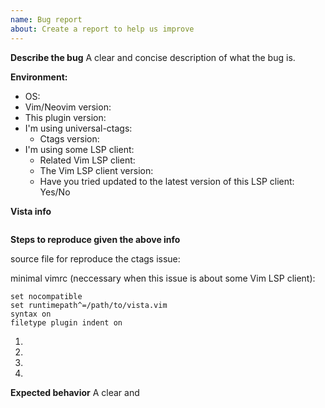 ```yaml
---
name: Bug report
about: Create a report to help us improve
---
```


<!--
    Hello, thanks for reporting a bug.

    Please understand, that without clear explanations and useful info
    the issue may be closed as unreproducible.

    Thanks.
-->

**Describe the bug**
A clear and concise description of what the bug is.

**Environment:**
- OS: <!-- e.g. macOS, Ubuntu 18.04, Windows 10 -->
- Vim/Neovim version: <!-- first two lines of `:version` command output -->
- This plugin version: <!-- output of `git rev-parse origin/master` command -->
- I'm using universal-ctags: <!-- exuberant-ctags is unsupported -->
    - Ctags version: <!-- output of `ctags --version` command -->
- I'm using some LSP client:
    - Related Vim LSP client: <!-- ale,coc,lcn,nvim_lsp,vim_lsc,vim_lsp -->
    - The Vim LSP client version:
    - Have you tried updated to the latest version of this LSP client: Yes/No

**Vista info**

<!-- Paste the output of :Vista info here, or try :Vista info+. -->

```
```

**Steps to reproduce given the above info**
<!-- If this issue is related to ctags, please also provide the source file you run Vista on. -->

source file for reproduce the ctags issue:

<!-- If this issue is related to some LSP plugin, please also provide the minimal vimrc to help reproduce -->

minimal vimrc (neccessary when this issue is about some Vim LSP client):

```vim
set nocompatible
set runtimepath^=/path/to/vista.vim
syntax on
filetype plugin indent on
```

<!-- short descriptions of actions, which lead towards the issue -->
1.
2.
3.
4.

**Expected behavior**
A clear and 